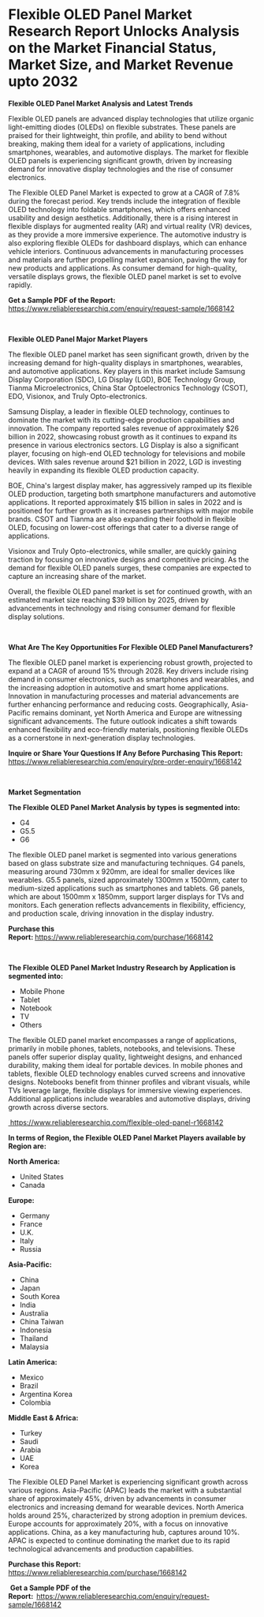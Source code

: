 <p><h1>Flexible OLED Panel Market Research Report Unlocks Analysis on the Market Financial Status, Market Size, and Market Revenue upto 2032</h1></p><p><strong>Flexible OLED Panel Market Analysis and Latest Trends</strong></p>
<p><p>Flexible OLED panels are advanced display technologies that utilize organic light-emitting diodes (OLEDs) on flexible substrates. These panels are praised for their lightweight, thin profile, and ability to bend without breaking, making them ideal for a variety of applications, including smartphones, wearables, and automotive displays. The market for flexible OLED panels is experiencing significant growth, driven by increasing demand for innovative display technologies and the rise of consumer electronics. </p><p>The Flexible OLED Panel Market is expected to grow at a CAGR of 7.8% during the forecast period. Key trends include the integration of flexible OLED technology into foldable smartphones, which offers enhanced usability and design aesthetics. Additionally, there is a rising interest in flexible displays for augmented reality (AR) and virtual reality (VR) devices, as they provide a more immersive experience. The automotive industry is also exploring flexible OLEDs for dashboard displays, which can enhance vehicle interiors. Continuous advancements in manufacturing processes and materials are further propelling market expansion, paving the way for new products and applications. As consumer demand for high-quality, versatile displays grows, the flexible OLED panel market is set to evolve rapidly.</p></p>
<p><strong>Get a Sample PDF of the Report:&nbsp;</strong> <a href="https://www.reliableresearchiq.com/enquiry/request-sample/1668142?utm_campaign=3510&utm_medium=2&utm_source=Github&utm_content=ia&utm_term=17042025&utm_id=flexible-oled-panel">https://www.reliableresearchiq.com/enquiry/request-sample/1668142</a></p>
<p>&nbsp;</p>
<p><strong>Flexible OLED Panel Major Market Players</strong></p>
<p><p>The flexible OLED panel market has seen significant growth, driven by the increasing demand for high-quality displays in smartphones, wearables, and automotive applications. Key players in this market include Samsung Display Corporation (SDC), LG Display (LGD), BOE Technology Group, Tianma Microelectronics, China Star Optoelectronics Technology (CSOT), EDO, Visionox, and Truly Opto-electronics.</p><p>Samsung Display, a leader in flexible OLED technology, continues to dominate the market with its cutting-edge production capabilities and innovation. The company reported sales revenue of approximately $26 billion in 2022, showcasing robust growth as it continues to expand its presence in various electronics sectors. LG Display is also a significant player, focusing on high-end OLED technology for televisions and mobile devices. With sales revenue around $21 billion in 2022, LGD is investing heavily in expanding its flexible OLED production capacity.</p><p>BOE, China's largest display maker, has aggressively ramped up its flexible OLED production, targeting both smartphone manufacturers and automotive applications. It reported approximately $15 billion in sales in 2022 and is positioned for further growth as it increases partnerships with major mobile brands. CSOT and Tianma are also expanding their foothold in flexible OLED, focusing on lower-cost offerings that cater to a diverse range of applications.</p><p>Visionox and Truly Opto-electronics, while smaller, are quickly gaining traction by focusing on innovative designs and competitive pricing. As the demand for flexible OLED panels surges, these companies are expected to capture an increasing share of the market.</p><p>Overall, the flexible OLED panel market is set for continued growth, with an estimated market size reaching $39 billion by 2025, driven by advancements in technology and rising consumer demand for flexible display solutions.</p></p>
<p>&nbsp;</p>
<p><strong>What Are The Key Opportunities For Flexible OLED Panel Manufacturers?</strong></p>
<p><p>The flexible OLED panel market is experiencing robust growth, projected to expand at a CAGR of around 15% through 2028. Key drivers include rising demand in consumer electronics, such as smartphones and wearables, and the increasing adoption in automotive and smart home applications. Innovation in manufacturing processes and material advancements are further enhancing performance and reducing costs. Geographically, Asia-Pacific remains dominant, yet North America and Europe are witnessing significant advancements. The future outlook indicates a shift towards enhanced flexibility and eco-friendly materials, positioning flexible OLEDs as a cornerstone in next-generation display technologies.</p></p>
<p><strong>Inquire or Share Your Questions If Any Before Purchasing This Report:</strong> <a href="https://www.reliableresearchiq.com/enquiry/pre-order-enquiry/1668142?utm_campaign=3510&utm_medium=2&utm_source=Github&utm_content=ia&utm_term=17042025&utm_id=flexible-oled-panel">https://www.reliableresearchiq.com/enquiry/pre-order-enquiry/1668142</a></p>
<p>&nbsp;</p>
<p><strong>Market Segmentation</strong></p>
<p><strong>The Flexible OLED Panel Market Analysis by types is segmented into:</strong></p>
<p><ul><li>G4</li><li>G5.5</li><li>G6</li></ul></p>
<p><p>The flexible OLED panel market is segmented into various generations based on glass substrate size and manufacturing techniques. G4 panels, measuring around 730mm x 920mm, are ideal for smaller devices like wearables. G5.5 panels, sized approximately 1300mm x 1500mm, cater to medium-sized applications such as smartphones and tablets. G6 panels, which are about 1500mm x 1850mm, support larger displays for TVs and monitors. Each generation reflects advancements in flexibility, efficiency, and production scale, driving innovation in the display industry.</p></p>
<p><strong>Purchase this Report:&nbsp;</strong><a href="https://www.reliableresearchiq.com/purchase/1668142?utm_campaign=3510&utm_medium=2&utm_source=Github&utm_content=ia&utm_term=17042025&utm_id=flexible-oled-panel">https://www.reliableresearchiq.com/purchase/1668142</a></p>
<p>&nbsp;</p>
<p><strong>The Flexible OLED Panel Market Industry Research by Application is segmented into:</strong></p>
<p><ul><li>Mobile Phone</li><li>Tablet</li><li>Notebook</li><li>TV</li><li>Others</li></ul></p>
<p><p>The flexible OLED panel market encompasses a range of applications, primarily in mobile phones, tablets, notebooks, and televisions. These panels offer superior display quality, lightweight designs, and enhanced durability, making them ideal for portable devices. In mobile phones and tablets, flexible OLED technology enables curved screens and innovative designs. Notebooks benefit from thinner profiles and vibrant visuals, while TVs leverage large, flexible displays for immersive viewing experiences. Additional applications include wearables and automotive displays, driving growth across diverse sectors.</p></p>
<p><a href="https://www.reliableresearchiq.com/flexible-oled-panel-r1668142?utm_campaign=3510&utm_medium=2&utm_source=Github&utm_content=ia&utm_term=17042025&utm_id=flexible-oled-panel">&nbsp;https://www.reliableresearchiq.com/flexible-oled-panel-r1668142</a></p>
<p><strong>In terms of Region, the Flexible OLED Panel Market Players available by Region are:</strong></p>
<p>
    <p> <strong> North America: </strong>
        <ul>
            <li>United States</li>
            <li>Canada</li>
        </ul>
        </p> 
    <p> <strong> Europe: </strong>
        <ul>
            <li>Germany</li>
            <li>France</li>
            <li>U.K.</li>
            <li>Italy</li>
            <li>Russia</li>
        </ul>
        </p> 
    <p> <strong> Asia-Pacific: </strong>
        <ul>
            <li>China</li>
            <li>Japan</li>
            <li>South Korea</li>
            <li>India</li>
            <li>Australia</li>
            <li>China Taiwan</li>
            <li>Indonesia</li>
            <li>Thailand</li>
            <li>Malaysia</li>
        </ul>
        </p> 
    <p> <strong> Latin America: </strong>
        <ul>
            <li>Mexico</li>
            <li>Brazil</li>
            <li>Argentina Korea</li>
            <li>Colombia</li>
        </ul>
        </p> 
    <p> <strong> Middle East & Africa: </strong>
        <ul>
            <li>Turkey</li>
            <li>Saudi</li>
            <li>Arabia</li>
            <li>UAE</li>
            <li>Korea</li>
        </ul>
    </p>
    </p>
<p><p>The Flexible OLED Panel Market is experiencing significant growth across various regions. Asia-Pacific (APAC) leads the market with a substantial share of approximately 45%, driven by advancements in consumer electronics and increasing demand for wearable devices. North America holds around 25%, characterized by strong adoption in premium devices. Europe accounts for approximately 20%, with a focus on innovative applications. China, as a key manufacturing hub, captures around 10%. APAC is expected to continue dominating the market due to its rapid technological advancements and production capabilities.</p></p>
<p><strong>Purchase this Report: </strong><a href="https://www.reliableresearchiq.com/purchase/1668142?utm_campaign=3510&utm_medium=2&utm_source=Github&utm_content=ia&utm_term=17042025&utm_id=flexible-oled-panel">https://www.reliableresearchiq.com/purchase/1668142</a></p>
<p>&nbsp;<strong>Get a Sample PDF of the Report:&nbsp;&nbsp;</strong><a href="https://www.reliableresearchiq.com/enquiry/request-sample/1668142?utm_campaign=3510&utm_medium=2&utm_source=Github&utm_content=ia&utm_term=17042025&utm_id=flexible-oled-panel">https://www.reliableresearchiq.com/enquiry/request-sample/1668142</a></p>
<p><strong></strong></p>
<p><p></p><p></p><p></p></p>